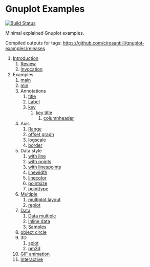 # Gnuplot Examples

[![Build Status](https://travis-ci.org/cirosantilli/gnuplot-examples.svg?branch=master)](https://travis-ci.org/cirosantilli/gnuplot-examples)

Minimal explained Gnuplot examples.

Compiled outputs for tags: <https://github.com/cirosantilli/gnuplot-examples/releases>

1.  [Introduction](review.md)
    1.  [Review](review.md)
    1.  [Invocation](invocation.md)
1.  Examples
    1.  [main](main.gnuplot)
    1.  [min](min.gnuplot)
    1.  Annotations
        1.  [title](title.gnuplot)
        1.  [Label](label.gnuplot)
        1.  [key](key.gnuplot)
            1.  [key title](key-title.gnuplot)
                1.  [columnheader](columnheader.gnuplot)
    1.  Axis
        1.  [Range](range.gnuplot)
        1.  [offset graph](offset-graph.gnuplot)
        1.  [logscale](logscale.gnuplot)
        1.  [border](border.gnuplot)
    1.  Data style
        1.  [with line](with-line.gnuplot)
        1.  [with points](with-points.gnuplot)
        1.  [with linespoints](with-linespoints.gnuplot)
        1.  [linewidth](linewidth.gnuplot)
        1.  [linecolor](linecolor.gnuplot)
        1.  [pointsize](pointsize.gnuplot)
        1.  [pointtype](pointtype.gnuplot)
    1.  [Multiple](multiple.gnuplot)
        1.  [multiplot layout](multiplot-layout.gnuplot)
        1.  [replot](replot.gnuplot)
    1.  [Data](data.gnuplot)
        1.  [Data multiple](data-multiple.gnuplot)
        1.  [Inline data](inline-data.gnuplot)
        1.  [Samples](samples.gnuplot)
    1.  [object circle](object-circle.gnuplot)
    1.  3D
        1.  [splot](splot.gnuplot)
        1.  [pm3d](pm3d)
    1.  [GIF animation](animation.gif.gnuplot)
    1.  [Interactive](interactive/)
